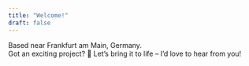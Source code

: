 ```yaml
---
title: "Welcome!"
draft: false
---
```


Based near Frankfurt am Main, Germany.  
Got an exciting project? 🚀 Let’s bring it to life – I’d love to hear from you!
